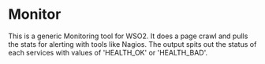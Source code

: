 # Monitor
This is a generic Monitoring tool for WSO2.
It does a page crawl and pulls the stats for alerting with tools like Nagios.
The output spits out the status of each services with values of 'HEALTH_OK' or 'HEALTH_BAD'.
